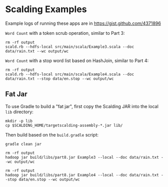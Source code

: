 Scalding Examples
=================

Example logs of running these apps are in https://gist.github.com/4371896

`Word Count` with a token scrub operation, similar to Part 3:

    rm -rf output
    scald.rb --hdfs-local src/main/scala/Example3.scala --doc data/rain.txt --wc output/wc

`Word Count` with a stop word list based on HashJoin, similar to Part 4:

    rm -rf output
    scald.rb --hdfs-local src/main/scala/Example4.scala --doc data/rain.txt --stop data/en.stop --wc output/wc 



Fat Jar
-------

To use Gradle to build a "fat jar", first copy the Scalding JAR into the local `lib` directory:

    mkdir -p lib
    cp $SCALDING_HOME/targetscalding-assembly-*.jar lib/

Then build based on the `build.gradle` script:

    gradle clean jar
    
    rm -rf output
    hadoop jar build/libs/part8.jar Example3 --local --doc data/rain.txt --wc output/wc
    
    rm -rf output
    hadoop jar build/libs/part8.jar Example4 --local --doc data/rain.txt --stop data/en.stop --wc output/wc
